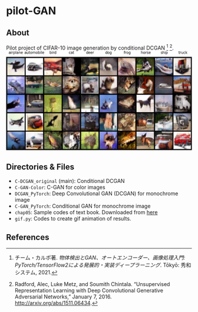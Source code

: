 # pilot-GAN
## About
Pilot project of CIFAR-10 image generation by conditional DCGAN [^1] [^2].
![Result with 100 epoch](C-DCGAN_original/result/fake_samples_epoch_100.png)

## Directories & Files
- `C-DCGAN_original` (main): Conditional DCGAN
- `C-GAN-Color`: C-GAN for color images
- `DCGAN_PyTorch`: Deep Convolutional GAN (DCGAN) for monochrome image
- `C-GAN_PyTorch`: Conditional GAN for monochrome image
- `chap05`: Sample codes of text book. Downloaded from [here](https://www.shuwasystem.co.jp/support/7980html/6464.html)
- `gif.py`: Codes to create gif animation of results.

## References
[^1]: チーム・カルポ著. *物体検出とGAN、オートエンコーダー、画像処理入門: PyTorch/TensorFlow2による発展的・実装ディープラーニング*. Tōkyō: 秀和システム, 2021.

[^2]: Radford, Alec, Luke Metz, and Soumith Chintala. “Unsupervised Representation Learning with Deep Convolutional Generative Adversarial Networks,” January 7, 2016. http://arxiv.org/abs/1511.06434.

